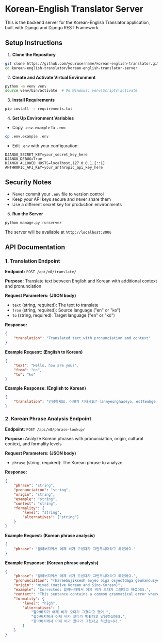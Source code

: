 # Korean-English Translator Server

This is the backend server for the Korean-English Translator application, built with Django and Django REST Framework.

## Setup Instructions

1. **Clone the Repository**
```bash
git clone https://github.com/yourusername/korean-english-translator.git
cd korean-english-translator/korean-english-translator-server
```

2. **Create and Activate Virtual Environment**
```bash
python -m venv venv
source venv/bin/activate  # On Windows: venv\Scripts\activate
```

3. **Install Requirements**
```bash
pip install -r requirements.txt
```

4. **Set Up Environment Variables**
- Copy `.env.example` to `.env`:
```bash
cp .env.example .env
```

- Edit `.env` with your configuration:
```
DJANGO_SECRET_KEY=your_secret_key_here
DJANGO_DEBUG=True
DJANGO_ALLOWED_HOSTS=localhost,127.0.0.1,[::1]
ANTHROPIC_API_KEY=your_anthropic_api_key_here
```

## Security Notes

- Never commit your `.env` file to version control
- Keep your API keys secure and never share them
- Use a different secret key for production environments

5. **Run the Server**
```bash
python manage.py runserver
```

The server will be available at `http://localhost:8000`

## API Documentation

### 1. Translation Endpoint

**Endpoint:** `POST /api/v0/translate/`

**Purpose:** Translate text between English and Korean with additional context and pronunciation

**Request Parameters: (JSON body)**
- `text` (string, required): The text to translate
- `from` (string, required): Source language ("en" or "ko")
- `to` (string, required): Target language ("en" or "ko")

**Response:**
```json
{
    "translation": "Translated text with pronunciation and context"
}
```

**Example Request: (English to Korean)**
```json
{
    "text": "Hello, how are you?",
    "from": "en",
    "to": "ko"
}
```

**Example Response: (English to Korean)**
```json
{
    "translation": "안녕하세요, 어떻게 지내세요? (annyeonghaseyo, eotteohge jinaeseyo?)"
}
```

### 2. Korean Phrase Analysis Endpoint

**Endpoint:** `POST /api/v0/phrase-lookup/`

**Purpose:** Analyze Korean phrases with pronunciation, origin, cultural context, and formality levels

**Request Parameters: (JSON body)**
- `phrase` (string, required): The Korean phrase to analyze

**Response:**
```json
{
    "phrase": "string",
    "pronunciation": "string",
    "origin": "string",
    "example": "string",
    "context": "string",
    "formality": {
        "level": "string",
        "alternatives": ["string"]
    }
}
```

**Example Request: (Korean phrase analysis)**
```json
{
    "phrase": "할아버지께서 어제 비가 오셨다가 그만두시더라고 하셨어요."
}
```

**Example Response: (Korean phrase analysis)**
```json
{
    "phrase": "할아버지께서 어제 비가 오셨다가 그만두시더라고 하셨어요.",
    "pronunciation": "(haraebujikseoh eojeo biga osyeotdaga geumandusyedero hasyeosseoyo)",
    "origin": "mixed (native Korean and Sino-Korean)",
    "example": "Corrected: 할아버지께서 어제 비가 오다가 그쳤다고 하셨어요.",
    "context": "This sentence contains a common grammatical error where honorifics (-시-) are incorrectly applied to non-human subjects (비/rain). In Korean culture, honorifics are only used for people, not natural phenomena.",
    "formality": {
        "level": "high",
        "alternatives": [
            "할아버지가 어제 비가 오다가 그쳤다고 했어.",
            "할아버지께서 어제 비가 오다가 멈췄다고 말씀하셨어요.",
            "할아버지께서 어제 비가 왔다가 그쳤다고 하셨습니다."
        ]
    }
}
